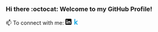 ### Hi there :octocat: Welcome to my GitHub Profile!

<!--
My name is Wasifa Chowdhury and I'm a Machine Learning Engineer. I'm from Bangladesh and currently living in Canada.
-->

📫 To connect with me:
[![Linkedin][1.2]][1] [![Kaggle][2.2]][2]

[1.2]: https://github.com/wchowdhu/wchowdhu/blob/main/linkedin.png (Linkedin icon without padding)
[2.2]: https://github.com/wchowdhu/wchowdhu/blob/main/kaggle.png (Kaggle icon without padding)

[1]: https://www.linkedin.com/in/wasifa-chowdhury
[2]: https://www.kaggle.com/wchowdhu

<!--
**wchowdhu/wchowdhu** is a ✨ _special_ ✨ repository because its `README.md` (this file) appears on your GitHub profile.

Here are some ideas to get you started:

- 🔭 I’m currently working on ...
- 🌱 I’m currently learning ...
- 👯 I’m looking to collaborate on ...
- 🤔 I’m looking for help with ...
- 💬 Ask me about ...
- 📫 How to reach me: ...
- 😄 Pronouns: ...
- ⚡ Fun fact: ...
-->
